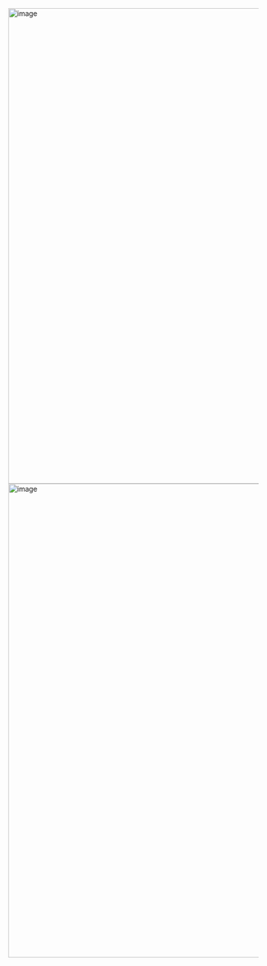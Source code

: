 <img width="956" alt="image" src="https://github.com/user-attachments/assets/460d547d-b4f0-462d-bd08-15482eb5883b" />
<img width="953" alt="image" src="https://github.com/user-attachments/assets/f9580bea-2084-43dc-9c01-a2d0ace2786c" />
